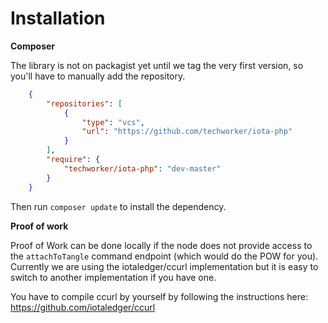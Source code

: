 # Installation

**Composer**

The library is not on packagist yet until we tag the very first version, so 
you'll have to manually add the repository.

```json
    {
        "repositories": [
            {
                "type": "vcs",
                "url": "https://github.com/techworker/iota-php"
            }
        ],
        "require": {
            "techworker/iota-php": "dev-master"
        }
    }
```
Then run `composer update` to install the dependency.

**Proof of work**

Proof of Work can be done locally if the node does not provide access to the 
`attachToTangle` command endpoint (which would do the POW for you). Currently we 
are using the iotaledger/ccurl implementation but it is easy to switch to another 
implementation if you have one.

You have to compile ccurl by yourself by following the instructions here: 
https://github.com/iotaledger/ccurl

